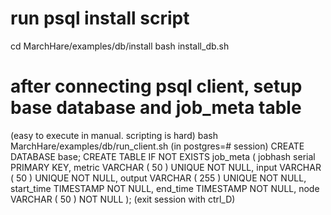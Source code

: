 # run psql install script
cd MarchHare/examples/db/install
bash install_db.sh

# after connecting psql client, setup base database and job_meta table
(easy to execute in manual. scripting is hard)
bash MarchHare/examples/db/run_client.sh
(in postgres=# session)
CREATE DATABASE base;
CREATE TABLE IF NOT EXISTS job_meta (
	jobhash serial PRIMARY KEY,
	metric VARCHAR ( 50 ) UNIQUE NOT NULL,
	input VARCHAR ( 50 ) UNIQUE NOT NULL,
	output VARCHAR ( 255 ) UNIQUE NOT NULL,
	start_time TIMESTAMP NOT NULL,
    end_time TIMESTAMP  NOT NULL,
    node VARCHAR ( 50 ) NOT NULL
);
(exit session with ctrl_D)



